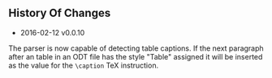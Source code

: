
## History Of Changes

* 2016-02-12 v0.0.10

The parser is now capable of detecting table captions. If the next
paragraph after an table in an ODT file has the style "Table" assigned
it will be inserted as the value for the ``\caption`` TeX instruction.
